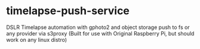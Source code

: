 # timelapse-push-service
DSLR Timelapse automation with gphoto2 and object storage push to fs or any provider via s3proxy (Built for use with Original Raspberry Pi, but should work on any linux distro)
